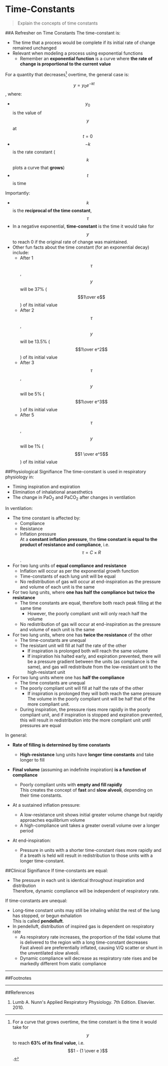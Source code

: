 # Time-Constants
> Explain the concepts of time constants

##A Refresher on Time Constants
The time-constant is:
* The time that a process would be complete if its initial rate of change remained unchanged
* Relevant when modeling a process using exponential functions
    * Remember an **exponential function** is a curve where **the rate of change is proportional to the current value**
    
For a quantity that decreases[^1] overtime, the general case is:

$$ y = y_0e^{-kt} $$, where:
* $$y_0$$ is the value of $$y$$ at $$t=0$$
* $$-k$$ is the rate constant ($$k$$ plots a curve that **grows**)
* $$t$$ is time

Importantly:
* $$k$$ is the **reciprocal of the time constant**, $$\tau$$
* In a negative exponential, **time-constant** is the time it would take for $$y$$ to reach 0 if the original rate of change was maintained.
* Other fun facts about the time constant (for an exponential decay) include:
    * After 1 $$\tau$$, $$y$$ will be 37% ($$1\over e$$) of its initial value
    * After 2 $$\tau$$, $$y$$ will be 13.5% ($$1\over e^2$$) of its initial value
    * After 3 $$\tau$$, $$y$$ will be 5% ($$1\over e^3$$) of its initial value
    * After 5 $$\tau$$, $$y$$ will be 1% ($$1 \over e^5$$) of its initial value

##Physiological Signifiance
The time-constant is used in respiratory physiology in:
* Timing inspiration and expiration
* Elimination of inhalational anaesthetics
* The change in PaO<sub>2</sub> and PaCO<sub>2</sub> after changes in ventilation

In ventilation:
* The time constant is affected by:
    * Compliance
    * Resistance
    * Inflation pressure  
    At a **constant inflation pressure**, the **time constant is equal to the product of resistance and compliance**, i.e. $$ \tau = C \times R $$.
* For two lung units of **equal compliance and resistance**
    * Inflation will occur as per the exponential growth function
    * Time-constants of each lung unit will be equal
    * No redistribution of gas will occur at end-inspiration as the pressure and volume of each unit is the same
* For two lung units, where **one has half the compliance but twice the resistance**
    * The time constants are equal, therefore both reach peak filling at the same time
        * However, the poorly compliant unit will only reach half the volume
    * No redistribution of gas will occur at end-inspiration as the pressure and volume of each unit is the same
* For two lung units, where one has **twice the resistance** of the other
    * The time-constants are unequal
    * The resistant unit will fill at half the rate of the other  
        * If inspiration is prolonged both will reach the same volume
        * If inspiration his halted early, and expiration prevented, there will be a pressure gradient between the units (as compliance is the same), and gas will redistribute from the low-resistant unit to the high-resistant unit
* For two lung units where one has **half the compliance**
    * The time constants are unequal
    * The poorly compliant unit will fill at half the rate of the other
        * If inspiration is prolonged they will both reach the same pressure  
        The volume in the poorly compliant unit will be half that of the more compliant unit.
    * During inspiration, the pressure rises more rapidly in the poorly compliant unit, and if inspiration is stopped and expiration prevented, this will result in redistribution into the more compliant unit until pressures are equal

In general:
* **Rate of filling is determined by time constants**
    * **High-resistance** lung units have **longer time constants** and take longer to fill
* **Final volume** (assuming an indefinite inspiration) **is a function of compliance**
    * Poorly compliant units with **empty and fill rapidly**  
    This creates the concept of **fast** and **slow alveoli**, depending on their time constants.


* At a sustained inflation pressure:
    * A low-resistance unit shows initial greater volume change but rapidly approaches equilibrium volume
    * A high-compliance unit takes a greater overall volume over a longer period
* At end-inspiration:
    * Pressure in units with a shorter time-constant rises more rapidly and if a breath is held will result in redistribution to those units with a longer time-constant.


##Clinical Signifiance
If time-constants are equal:
* The pressure in each unit is identical throughout inspiration and distribution  
Therefore, dynamic compliance will be independent of respiratory rate.

If time-constants are unequal:
* Long-time constant units may still be inhaling whilst the rest of the lung has stopped, or begun exhalation  
This is called **pendelluft**.
* In pendelluft, distribution of inspired gas is dependent on respiratory rate
    * As respiratory rate increases, the proportion of the tidal volume that is delivered to the region with a long time-constant decreases  
    Fast alveoli are preferentially inflated, causing V/Q scatter or shunt in the unventilated slow alveoli.     
    * Dynamic compliance will decrease as respiratory rate rises and be markedly different from static compliance

---
##Footnotes
[^1]: For a curve that grows overtime, the time constant is the time it would take for $$y$$ to reach **63% of its final value**, i.e. $$1 - {1 \over e }$$.

---
##References
1. Lumb A. Nunn's Applied Respiratory Physiology. 7th Edition. Elsevier. 2010.
